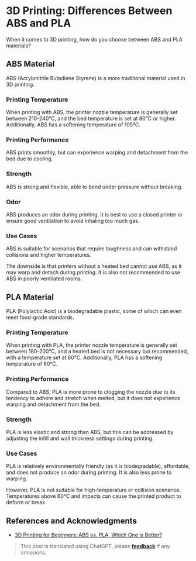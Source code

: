 # 3D Printing: Differences Between ABS and PLA

When it comes to 3D printing, how do you choose between ABS and PLA materials?

## ABS Material

ABS (Acrylonitrile Butadiene Styrene) is a more traditional material used in 3D printing.

### Printing Temperature

When printing with ABS, the printer nozzle temperature is generally set between 210-240℃, and the bed temperature is set at 80℃ or higher. Additionally, ABS has a softening temperature of 105℃.

### Printing Performance

ABS prints smoothly, but can experience warping and detachment from the bed due to cooling.

### Strength

ABS is strong and flexible, able to bend under pressure without breaking.

### Odor

ABS produces an odor during printing. It is best to use a closed printer or ensure good ventilation to avoid inhaling too much gas.

### Use Cases

ABS is suitable for scenarios that require toughness and can withstand collisions and higher temperatures.

The downside is that printers without a heated bed cannot use ABS, as it may warp and detach during printing. It is also not recommended to use ABS in poorly ventilated rooms.

## PLA Material

PLA (Polylactic Acid) is a biodegradable plastic, some of which can even meet food-grade standards.

### Printing Temperature

When printing with PLA, the printer nozzle temperature is generally set between 180-200℃, and a heated bed is not necessary but recommended, with a temperature set at 60℃. Additionally, PLA has a softening temperature of 60℃.

### Printing Performance

Compared to ABS, PLA is more prone to clogging the nozzle due to its tendency to adhere and stretch when melted, but it does not experience warping and detachment from the bed.

### Strength

PLA is less elastic and strong than ABS, but this can be addressed by adjusting the infill and wall thickness settings during printing.

### Use Cases

PLA is relatively environmentally friendly (as it is biodegradable), affordable, and does not produce an odor during printing. It is also less prone to warping.

However, PLA is not suitable for high-temperature or collision scenarios. Temperatures above 60℃ and impacts can cause the printed product to deform or break.

## References and Acknowledgments

- [3D Printing for Beginners: ABS vs. PLA, Which One is Better?](https://wp.huangshiyang.com/3d%e6%89%93%e5%8d%b0%e5%85%a5%e9%97%a8%e5%bf%85%e8%af%bb%ef%bc%9aabs%e4%b8%8epla%ef%bc%8c%e7%94%a8%e5%93%aa%e4%b8%aa%e5%a5%bd%ef%bc%9f)

> This post is translated using ChatGPT, please [**feedback**](https://github.com/linyuxuanlin/Wiki_MkDocs/issues/new) if any omissions.